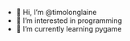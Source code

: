 - 👋 Hi, I’m @timolonglaine
- 👀 I’m interested in programming
- 🌱 I’m currently learning pygame

<!---
timolonglaine/timolonglaine is a ✨ special ✨ repository because its `README.md` (this file) appears on your GitHub profile.
You can click the Preview link to take a look at your changes.
--->
